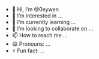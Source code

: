 - 👋 Hi, I’m @0eywen
- 👀 I’m interested in ...
- 🌱 I’m currently learning ...
- 💞️ I’m looking to collaborate on ...
- 📫 How to reach me ...
- 😄 Pronouns: ...
- ⚡ Fun fact: ...

<!---
0eywen/0eywen is a ✨ special ✨ repository because its `README.md` (this file) appears on your GitHub profile.
You can click the Preview link to take a look at your changes.
--->

